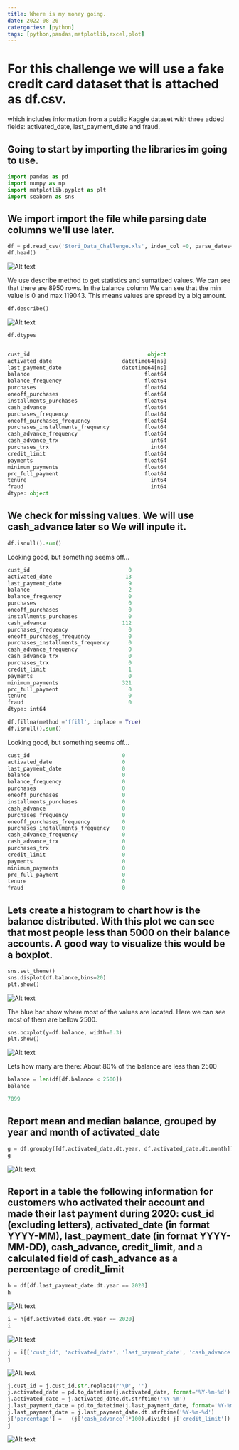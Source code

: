 ```yaml
---
title: Where is my money going.
date: 2022-08-20
catergories: [python]
tags: [python,pandas,matplotlib,excel,plot]
---
```







# For this challenge we will use a fake credit card dataset that is attached as df.csv.
which includes information from a public Kaggle dataset with three added fields: activated_date,
last_payment_date and fraud.




## Going to start by importing the libraries im going to use.

```python
import pandas as pd
import numpy as np
import matplotlib.pyplot as plt
import seaborn as sns
```


## We import import the file while parsing date columns we'll use later.

```python
df = pd.read_csv('Stori_Data_Challenge.xls', index_col =0, parse_dates=['activated_date', 'last_payment_date'])
df.head()
```
![Alt text](image.png)

We use describe method to get statistics and sumatized values. We can see that there are 8950 rows. In the balance column We can see that the min value is 0 and max 119043. This means values are spread by a big amount.

```python
df.describe()
```
![Alt text](image-1.png)

```python
df.dtypes
```
```python

cust_id                                     object
activated_date                      datetime64[ns]
last_payment_date                   datetime64[ns]
balance                                    float64
balance_frequency                          float64
purchases                                  float64
oneoff_purchases                           float64
installments_purchases                     float64
cash_advance                               float64
purchases_frequency                        float64
oneoff_purchases_frequency                 float64
purchases_installments_frequency           float64
cash_advance_frequency                     float64
cash_advance_trx                             int64
purchases_trx                                int64
credit_limit                               float64
payments                                   float64
minimum_payments                           float64
prc_full_payment                           float64
tenure                                       int64
fraud                                        int64
dtype: object

```

## We check for missing values. We will use cash_advance later so We will inpute it.

```python
df.isnull().sum()
```
Looking good, but something seems off...
```python
cust_id                               0
activated_date                       13
last_payment_date                     9
balance                               2
balance_frequency                     0
purchases                             0
oneoff_purchases                      0
installments_purchases                0
cash_advance                        112
purchases_frequency                   0
oneoff_purchases_frequency            0
purchases_installments_frequency      0
cash_advance_frequency                0
cash_advance_trx                      0
purchases_trx                         0
credit_limit                          1
payments                              0
minimum_payments                    321
prc_full_payment                      0
tenure                                0
fraud                                 0
dtype: int64
```

```python
df.fillna(method ='ffill', inplace = True) 
df.isnull().sum()
```
Looking good, but something seems off...
```python
cust_id                             0
activated_date                      0
last_payment_date                   0
balance                             0
balance_frequency                   0
purchases                           0
oneoff_purchases                    0
installments_purchases              0
cash_advance                        0
purchases_frequency                 0
oneoff_purchases_frequency          0
purchases_installments_frequency    0
cash_advance_frequency              0
cash_advance_trx                    0
purchases_trx                       0
credit_limit                        0
payments                            0
minimum_payments                    0
prc_full_payment                    0
tenure                              0
fraud                               0
```

## Lets create a histogram to chart how is the balance distributed. With this plot we can see that most people less than 5000 on their balance accounts. A good way to visualize this would be a boxplot.


```python
sns.set_theme()
sns.displot(df.balance,bins=20)
plt.show()

```

![Alt text](image-2.png)


The blue bar show where most of the values are located. Here we can see most of them are bellow 2500.

```python
sns.boxplot(y=df.balance, width=0.3)
plt.show()

```
![Alt text](image-3.png)

Lets how many are there: About 80% of the balance are less than 2500

```python
balance = len(df[df.balance < 2500])
balance
```

```python
7099
```

## Report mean and median balance, grouped by year and month of activated_date

```python
g = df.groupby([df.activated_date.dt.year, df.activated_date.dt.month])['balance'].agg(["mean", "median"])
g
```
![Alt text](image-4.png)


## Report in a table the following information for customers who activated their account and made their last payment during 2020: cust_id (excluding letters), activated_date (in format YYYY-MM), last_payment_date (in format YYYY-MM-DD), cash_advance, credit_limit, and a calculated field of cash_advance as a percentage of credit_limit


```python
h = df[df.last_payment_date.dt.year == 2020]
h
```
![Alt text](image-5.png)


```python
i = h[df.activated_date.dt.year == 2020]
i
```
![Alt text](image-6.png)

```python
j = i[['cust_id', 'activated_date', 'last_payment_date', 'cash_advance', 'credit_limit' ]]
j
```

![Alt text](image-7.png)


```python
j.cust_id = j.cust_id.str.replace(r'\D', '')
j.activated_date = pd.to_datetime(j.activated_date, format='%Y-%m-%d')
j.activated_date = j.activated_date.dt.strftime('%Y-%m')
j.last_payment_date = pd.to_datetime(j.last_payment_date, format='%Y-%m-%d')
j.last_payment_date = j.last_payment_date.dt.strftime('%Y-%m-%d')
j['percentage'] =   (j['cash_advance']*100).divide( j['credit_limit'])
j
```
![Alt text](image-8.png)

